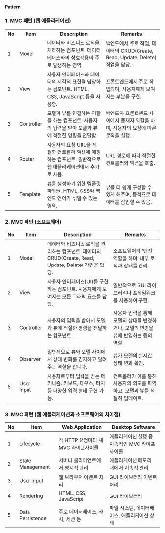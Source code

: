 #### Pattern

### 1. MVC 패턴 (웹 애플리케이션)
| No | Item |Description| Remarks|
|---|---|---|---|
| 1  | Model| 데이터와 비즈니스 로직을 처리하는 컴포넌트. 데이터베이스와의 상호작용이 주로 발생하는 영역| 백엔드에서 주로 작업, 데이터의 CRUD(Create, Read, Update, Delete) 작업을 담당.|
| 2 | View| 사용자 인터페이스와 데이터의 시각적 표현을 담당하는 컴포넌트. HTML, CSS, JavaScript 등을 사용함.| 프론트엔드에서 주로 작업되며, 사용자에게 보여지는 부분을 구현.|
| 3  | Controller| 모델과 뷰를 연결하는 역할을 하는 컴포넌트. 사용자의 입력을 받아 모델과 뷰에 적절한 명령을 전달함. | 백엔드와 프론트엔드 사이에서 중재자 역할을 하며, 사용자의 요청에 따른 로직을 실행.|
| 4  | Router| 사용자의 요청 URL을 적절한 컨트롤러 액션에 매핑하는 컴포넌트. 일반적으로 웹 애플리케이션에서 추가로 사용.| URL 경로에 따라 적절한 컨트롤러와 액션을 호출.|
| 5  | Template  | 뷰를 생성하기 위한 템플릿 파일들. HTML, CSS와 백엔드 언어가 섞일 수 있는 영역.| 뷰를 더 쉽게 구성할 수 있게 해주며, 동적으로 데이터를 삽입할 수 있음.|

### 2. MVC 패턴 (소프트웨어)
| No | Item | Description | Remarks|
|---|---|---|---|
| 1  | Model | 데이터와 비즈니스 로직을 관리하는 컴포넌트. 데이터의 CRUD(Create, Read, Update, Delete) 작업을 담당.| 소프트웨어의 '엔진' 역할을 하며, 내부 로직과 상태를 관리.|
| 2  | View | 사용자 인터페이스(UI)를 구현하는 컴포넌트. 사용자에게 보여지는 모든 그래픽 요소를 담당.| 일반적으로 GUI 라이브러리나 프레임워크를 사용하여 구현.|
| 3  | Controller| 사용자의 입력을 받아서 모델과 뷰에 적절한 명령을 전달하는 컴포넌트.| 사용자 입력을 통해 모델의 상태를 변경하거나, 모델의 변경을 뷰에 반영하는 등의 역할.|
| 4  | Observer  | 일반적으로 뷰와 모델 사이에서 상태 변화를 감지하고 알려주는 역할을 합니다.| 뷰가 모델의 실시간 상태 변화 확인.|
| 5  | User Input| 사용자로부터 입력을 받는 메커니즘. 키보드, 마우스, 터치 등 다양한 입력 형태 구현 가능.| 컨트롤러가 이를 통해 사용자의 의도를 파악하고, 모델과 뷰를 적절히 업데이트.|

### 3. MVC 패턴 (웹 애플리케이션과 소프트웨어의 차이점)
| No | Item | Web Application| Desktop Software|
|---|---|---|---|
| 1  | Lifecycle | 각 HTTP 요청마다 새 MVC 라이프사이클 | 애플리케이션 실행 중 지속적인 MVC 라이프사이클 |
| 2  | State Management| 서버나 클라이언트에서 명시적 관리 | 애플리케이션 메모리 내에서 지속적 관리|
| 3  | User Input | 웹 브라우저 이벤트 처리| GUI 라이브러리 이벤트 처리|
| 4  | Rendering | HTML, CSS, JavaScript | GUI 라이브러리|
| 5  | Data Persistence| 주로 데이터베이스, 캐시, 세션 등 | 파일 시스템, 데이터베이스, 애플리케이션 상태 |